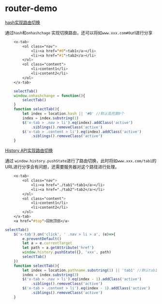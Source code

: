 # router-demo

[hash实现路由切换](https://github.com/clydeqin7/router-demo/blob/735761d590e58cafd23c48ce10e7f7f85a3d96b0/index.html)

通过`hash`和`onhashchage` 实现切换路由，还可以将如`www.xxx.com#0`url进行分享

```css
    <x-tab>
        <ol class="nav">
            <li><a href="#0">tab1</a></li>
            <li><a href="#1">tab2</a></li>
        </ol>
        <ol class="content">
            <li>content1</li>
            <li>content2</li>
        </ol>
    </x-tab>
```

```javascript
    selectTab()
    window.onhashchange = function(){
        selectTab()
    }
    function selectTab(){
        let index = location.hash || '#0' //默认高亮第0个
        index = index.substring(1)
        $('x-tab > .nav > li').eq(index).addClass('active')
            .siblings().removeClass('active')
        $('x-tab > .content > li').eq(index).addClass('active')
            .siblings().removeClass('active')       
    }
```

[History API实现路由切换](https://github.com/clydeqin7/router-demo/blob/e6ad4dd1b6dc0e51836227ea97df9b1728de54c5/index.html)

通过 ```window.history.pushState```进行了路由切换，此时将如`www.xxx.com/tab1`的URL进行分享会有问题，还需要服务器对这个路径进行处理。

```css
    <x-tab>
        <ol class="nav">
            <li><a href="./tab1">tab1</a></li>
            <li><a href="./tab2">tab2</a></li>
        </ol>
        <ol class="content">
            <li>content1</li>
            <li>content2</li>
        </ol>
    </x-tab>
    <a href="#top">回到顶部</a>
```

```javascript
selectTab()
    $('x-tab').on('click', ' .nav > li > a', (e)=>{
        e.preventDefault()
        let a = e.currentTarget
        let path = a.getAttribute('href')
        window.history.pushState({}, 'xxx', path)
        selectTab()
    })
    function selectTab(){
        let index = location.pathname.substring(1) || 'tab1' //默认tab1
        index = index.substring(3)
        $('x-tab > .nav > li').eq(index - 1).addClass('active')
            .siblings().removeClass('active')
        $('x-tab > .content > li').eq(index - 1).addClass('active')
            .siblings().removeClass('active')       
    }
```

